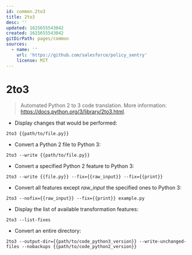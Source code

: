 ```yaml
---
id: common.2to3
title: 2to3
desc: ''
updated: 1615655543042
created: 1615655543042
gitDirPath: pages/common
sources:
  - name: ''
    url: 'https://github.com/salesforce/policy_sentry'
    license: MIT
---
```

# 2to3

> Automated Python 2 to 3 code translation.
> More information: <https://docs.python.org/3/library/2to3.html>.

- Display changes that would be performed:

`2to3 {{path/to/file.py}}`

- Convert a Python 2 file to Python 3:

`2to3 --write {{path/to/file.py}}`

- Convert a specified Python 2 feature to Python 3:

`2to3 --write {{file.py}} --fix={{raw_input}} --fix={{print}}`

- Convert all features except _raw_input_ the specified ones to Python 3:

`2to3 --nofix={{raw_input}} --fix={{print}} example.py`

- Display the list of available transformation features:

`2to3 --list-fixes`

- Convert an entire directory:

`2to3 --output-dir={{path/to/code_python3_version}} --write-unchanged-files --nobackups {{path/to/code_python2_version}}`

